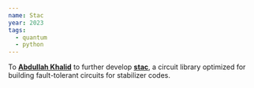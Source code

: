 ```yaml
---
name: Stac
year: 2023
tags:
  - quantum
  - python
---
```

To **[Abdullah Khalid](https://abdullahkhalid.com/)** to further develop **[stac](https://github.com/abdullahkhalids/stac)**, a circuit library optimized for building fault-tolerant circuits for stabilizer codes.

